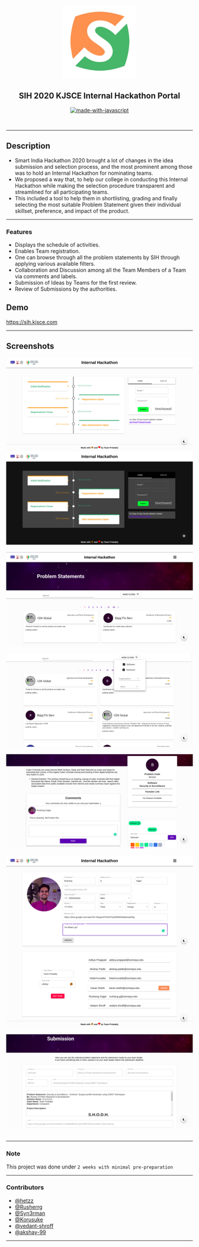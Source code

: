<div align = "center">
<img src="assets/Image.png" width=200px/>
 </div>
<h2 align="center"><b>SIH 2020 KJSCE Internal Hackathon Portal </b></h2>

<div align="center">

[![made-with-javascript](https://forthebadge.com/images/badges/made-with-javascript.svg)](https://www.javascript.org/)

<br>

</div>

-----------------------------------------------------------------------

## Description

* Smart India Hackathon 2020 brought a lot of changes in the idea submission and selection process, and the most prominent among those was to hold an Internal Hackathon for nominating teams. 
* We proposed a way that, to help our college in conducting this Internal Hackathon while making the selection procedure transparent and streamlined for all participating teams. 
* This included a tool to help them in shortlisting, grading and finally selecting the most suitable Problem Statement given their individual skillset, preference, and impact of the product.

-----------------------------------------------------------------------

### Features

* Displays the schedule of activities.
* Enables Team registration.
* One can browse through all the problem statements by SIH through applying various available filters.
* Collaboration and Discussion among all the Team Members of a Team via comments and labels.
* Submission of Ideas by Teams for the first review.
* Review of Submissions by the authorities.

## Demo

https://sih.kjsce.com

-----------------------------------------------------------------------

## Screenshots

<div>
<img src="./assets/landing.png" />
<img src="./assets/landing2.png" />
<br/><br/>
<img src="./assets/filter.png"/>
<br/><br/>
<img src="./assets/PS.png"/>
<br/><br/>
<img src="./assets/label.png"/>
<br/><br/>
<img src="./assets/profile.png"/>
<img src="./assets/team.png"/>
<br/><br/>
<img src="./assets/submission.png"/>
<br/><br/>

</div>

-----------------------------------------------------------------------

### Note

 This project was done under `2 weeks with minimal pre-preparation`

-----------------------------------------------------------------------

### Contributors

* [@hetzz](https://github.com/hetzz)
* [@Rusherrg](https://github.com/RusherRG)
* [@Syn3rman](https://github.com/Syn3rman)
* [@Korusuke](https://github.com/Korusuke)
* [@vedant-shroff](https://github.com/vedant-shroff)
* [@akshay-99](https://github.com/akshay-99)

-----------------------------------------------------------------------

